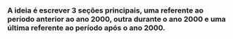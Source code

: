 
### A ideia é escrever 3 seções principais, uma referente ao período anterior ao ano 2000, outra durante o ano 2000 e uma última referente ao período após o ano 2000.